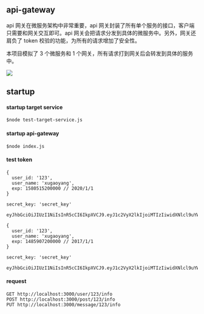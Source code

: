 ## api-gateway

api 网关在微服务架构中非常重要，api 网关封装了所有单个服务的接口，客户端只需要和网关交互即可。api 网关会把请求分发到具体的微服务中。另外，网关还肩负了 token 校验的功能，为所有的请求增加了安全性。

本项目模拟了 3 个微服务和 1 个网关，所有请求打到网关后会转发到具体的服务中。

![](https://github.com/xugy0926/api-gateway/blob/master/docs/api-gateway.png?raw=true)

## startup

#### startup target service

```
$node test-target-service.js
```

#### startup api-gateway

```
$node index.js
```

#### test token

```
{
  user_id: '123',
  user_name: 'xugaoyang',
  exp: 1580515200000 // 2020/1/1
}

secret_key: 'secret_key'

eyJhbGciOiJIUzI1NiIsInR5cCI6IkpXVCJ9.eyJ1c2VyX2lkIjoiMTIzIiwidXNlcl9uYW1lIjoieHVnYW95YW5nIiwiZXhwIjoxNTgwNTE1MjAwMDAwfQ.Zm0l0pNdSqszmPVcuY0dxWLA1tGhuAODgS0KOWvrVdQ
```

```
{
  user_id: '123',
  user_name: 'xugaoyang',
  exp: 1485907200000 // 2017/1/1
}

secret_key: 'secret_key'

eyJhbGciOiJIUzI1NiIsInR5cCI6IkpXVCJ9.eyJ1c2VyX2lkIjoiMTIzIiwidXNlcl9uYW1lIjoieHVnYW95YW5nIiwiZXhwIjoxNDg1OTA3MjAwMDAwfQ.PW5J1lCt0_2pmTHEKngk_MgvttuTmVc0f8VRUUST2i0
```

#### request

```
GET http://localhost:3000/user/123/info
POST http://localhost:3000/post/123/info
PUT http://localhost:3000/message/123/info
```
